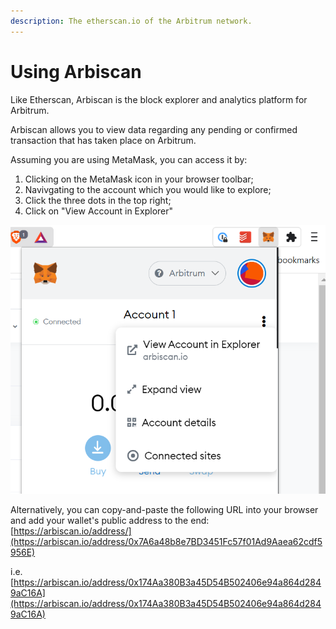 ```yaml
---
description: The etherscan.io of the Arbitrum network.
---
```


# Using Arbiscan

Like Etherscan, Arbiscan is the block explorer and analytics platform for Arbitrum.

Arbiscan allows you to view data regarding any pending or confirmed transaction that has taken place on Arbitrum.

Assuming you are using MetaMask, you can access it by:

1. Clicking on the MetaMask icon in your browser toolbar;
2. Navivgating to the account which you would like to explore;
3. Click the three dots in the top right;
4. Click on "View Account in Explorer"

![](<../../.gitbook/assets/image (6) (1).png>)&#x20;

Alternatively, you can copy-and-paste the following URL into your browser and add your wallet's public address to the end: [https://arbiscan.io/address/](https://arbiscan.io/address/0x7A6a48b8e7BD3451Fc57f01Ad9Aaea62cdf5956E)

i.e. [https://arbiscan.io/address/0x174Aa380B3a45D54B502406e94a864d2849aC16A](https://arbiscan.io/address/0x174Aa380B3a45D54B502406e94a864d2849aC16A)
